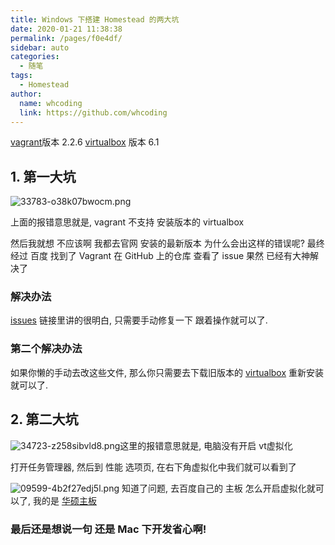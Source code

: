 ```yaml
---
title: Windows 下搭建 Homestead 的两大坑
date: 2020-01-21 11:38:38
permalink: /pages/f0e4df/
sidebar: auto
categories:
  - 随笔
tags:
  - Homestead
author: 
  name: whcoding
  link: https://github.com/whcoding
---
```


[vagrant](https://www.vagrantup.com/)版本 2.2.6 
[virtualbox](https://www.virtualbox.org/) 版本 6.1

## 1. 第一大坑 

![33783-o38k07bwocm.png](https://images.whcoding.com/33783-o38k07bwocm.png)

上面的报错意思就是,  vagrant 不支持 安装版本的 virtualbox

然后我就想 不应该啊 我都去官网 安装的最新版本 为什么会出这样的错误呢?
最终经过 百度 找到了 Vagrant 在 GitHub 上的仓库 查看了 issue 果然 已经有大神解决了

### 解决办法
[issues](https://github.com/oracle/vagrant-boxes/issues/178?utm_source=hacpai.com)
链接里讲的很明白, 只需要手动修复一下 跟着操作就可以了.

### 第二个解决办法
如果你懒的手动去改这些文件, 那么你只需要去下载旧版本的  [virtualbox](https://www.virtualbox.org/wiki/Download_Old_Builds_6_0) 重新安装就可以了.

## 2. 第二大坑

![34723-z258sibvld8.png](https://images.whcoding.com/34723-z258sibvld8.png)这里的报错意思就是,  电脑没有开启 vt虚拟化

打开任务管理器, 然后到 性能 选项页, 在右下角虚拟化中我们就可以看到了

![09599-4b2f27edj5l.png](https://images.whcoding.com/09599-4b2f27edj5l.png)
知道了问题, 去百度自己的 主板 怎么开启虚拟化就可以了, 我的是 [华硕主板](https://zhidao.baidu.com/question/1962404983578552180.html)

### 最后还是想说一句 还是 Mac 下开发省心啊! 